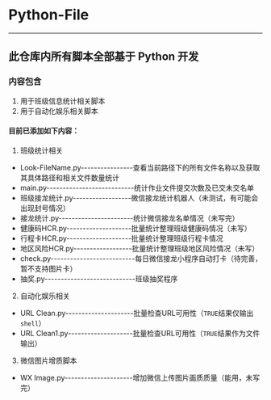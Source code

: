# Python-File
---
## 此仓库内所有脚本全部基于 Python 开发
### 内容包含

1. 用于班级信息统计相关脚本
2. 用于自动化娱乐相关脚本

#### 目前已添加如下内容：

1. 班级统计相关

- Look-FileName.py----------------查看当前路径下的所有文件名称以及获取其具体路径和相关文件数量统计
- main.py---------------------------统计作业文件提交次数及已交未交名单
- 班级接龙统计.py------------------微信接龙统计机器人（未测试，有可能会出现封号情况）
- 接龙统计.py-----------------------统计微信接龙名单情况（未写完）
- 健康码HCR.py--------------------批量统计整理班级健康码情况（未写）
- 行程卡HCR.py--------------------批量统计整理班级行程卡情况
- 地区风险HCR.py------------------批量统计整理班级地区风险情况（未写）
- check.py--------------------------每日微信接龙小程序自动打卡（待完善，暂不支持图片卡）
- 抽奖.py----------------------------班级抽奖程序

2. 自动化娱乐相关

- URL Clean.py---------------------批量检查URL可用性（`TRUE`结果仅输出`shell`）
- URL Clean1.py--------------------批量检查URL可用性（`TRUE`结果作为文件输出）

3. 微信图片增质脚本

- WX Image.py---------------------增加微信上传图片画质质量（能用，未写完）
